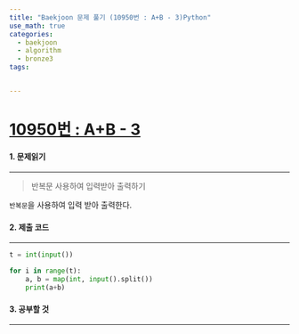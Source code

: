 ```yaml
---
title: "Baekjoon 문제 풀기 (10950번 : A+B - 3)Python"
use_math: true
categories:
  - baekjoon
  - algorithm
  - bronze3
tags:


---
```



# [10950번 : A+B - 3](https://www.acmicpc.net/problem/10950)

#### 1. 문제읽기
---

> 반복문 사용하여 입력받아 출력하기   

`반복문`을 사용하여 입력 받아 출력한다.     



#### 2. 제출 코드 
---


```python
t = int(input())

for i in range(t):
    a, b = map(int, input().split())
    print(a+b)
```



#### 3. 공부할 것
---

